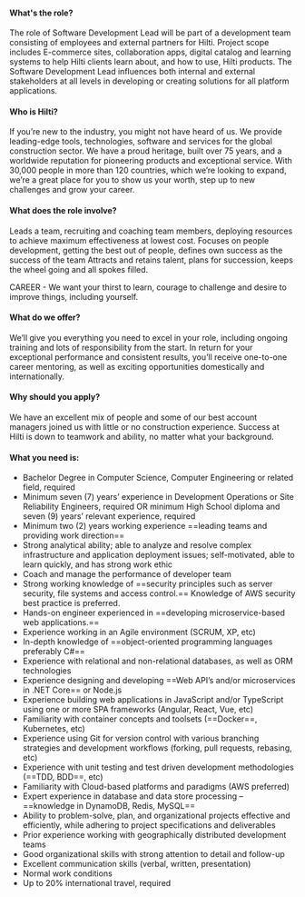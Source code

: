 #### What's the role?

The role of Software Development Lead will be part of a development team consisting of employees and external partners for Hilti. Project scope includes E-commerce sites, collaboration apps, digital catalog and learning systems to help Hilti clients learn about, and how to use, Hilti products. The Software Development Lead influences both internal and external stakeholders at all levels in developing or creating solutions for all platform applications.

#### Who is Hilti?

If you’re new to the industry, you might not have heard of us. We provide leading-edge tools, technologies, software and services for the global construction sector. We have a proud heritage, built over 75 years, and a worldwide reputation for pioneering products and exceptional service. With 30,000 people in more than 120 countries, which we’re looking to expand, we’re a great place for you to show us your worth, step up to new challenges and grow your career.

#### What does the role involve?

Leads a team, recruiting and coaching team members, deploying resources to achieve maximum effectiveness at lowest cost. Focuses on people development, getting the best out of people, defines own success as the success of the team Attracts and retains talent, plans for succession, keeps the wheel going and all spokes filled.

CAREER - We want your thirst to learn, courage to challenge and desire to improve things, including yourself.

#### What do we offer?

We’ll give you everything you need to excel in your role, including ongoing training and lots of responsibility from the start. In return for your exceptional performance and consistent results, you’ll receive one-to-one career mentoring, as well as exciting opportunities domestically and internationally.

#### Why should you apply?

We have an excellent mix of people and some of our best account managers joined us with little or no construction experience. Success at Hilti is down to teamwork and ability, no matter what your background.

#### What you need is:

- Bachelor Degree in Computer Science, Computer Engineering or related field, required
- Minimum seven (7) years’ experience in Development Operations or Site Reliability Engineers, required OR minimum High School diploma and seven (9) years’ relevant experience, required
- Minimum two (2) years working experience ==leading teams and providing work direction==
- Strong analytical ability; able to analyze and resolve complex infrastructure and application deployment issues; self-motivated, able to learn quickly, and has strong work ethic
- Coach and manage the performance of developer team
- Strong working knowledge of ==security principles such as server security, file systems and access control.== Knowledge of AWS security best practice is preferred.
- Hands-on engineer experienced in ==developing microservice-based web applications.==
- Experience working in an Agile environment (SCRUM, XP, etc)
- In-depth knowledge of ==object-oriented programming languages preferably C#==
- Experience with relational and non-relational databases, as well as ORM technologies
- Experience designing and developing ==Web API’s and/or microservices in .NET Core== or Node.js
- Experience building web applications in JavaScript and/or TypeScript using one or more SPA frameworks (Angular, React, Vue, etc)
- Familiarity with container concepts and toolsets (==Docker==, Kubernetes, etc)
- Experience using Git for version control with various branching strategies and development workflows (forking, pull requests, rebasing, etc)
- Experience with unit testing and test driven development methodologies (==TDD, BDD==, etc)
- Familiarity with Cloud-based platforms and paradigms (AWS preferred)
- Expert experience in database and data store processing – ==knowledge in DynamoDB, Redis, MySQL==
- Ability to problem-solve, plan, and organizational projects effective and efficiently, while adhering to project specifications and deliverables
- Prior experience working with geographically distributed development teams
- Good organizational skills with strong attention to detail and follow-up
- Excellent communication skills (verbal, written, presentation)
- Normal work conditions
- Up to 20% international travel, required